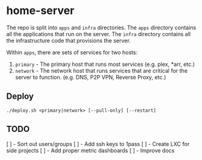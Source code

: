 # home-server

The repo is split into `apps` and `infra` directories. The `apps` directory contains all the applications that run on the server. The `infra` directory contains all the infrastructure code that provisions the server.

Within `apps`, there are sets of services for two hosts:
1. `primary` - The primary host that runs most services (e.g. plex, *arr, etc.)
2. `network` - The network host that runs services that are critical for the server to function. (e.g. DNS, P2P VPN, Reverse Proxy, etc.)

## Deploy

```shell
./deploy.sh <primary|network> [--pull-only] [--restart]
```

## TODO
[ ] - Sort out users/groups
[ ] - Add ssh keys to 1pass 
[ ] - Create LXC for side projects
[ ] - Add proper metric dashboards
[ ] - Improve docs